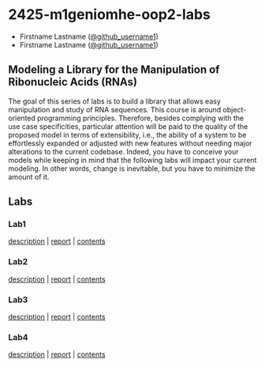 # 2425-m1geniomhe-oop2-labs

* Firstname Lastname ([@github_username1](https://github.com/github_username1))
* Firstname Lastname ([@github_username1](https://github.com/github_username2))

## Modeling a Library for the Manipulation of Ribonucleic Acids (RNAs)
The goal of this series of labs is to build a library that allows easy manipulation and study of RNA sequences.
This course is around object-oriented programming principles. Therefore, besides complying with the use case specificities, particular attention will be paid to the quality of the proposed model in terms of extensibility, i.e., the ability of a system to be effortlessly expanded or adjusted with new features without needing major alterations to the current codebase. Indeed, you have to conceive your models while keeping in mind that the following labs will impact your current modeling. In other words, change is inevitable, but you have to minimize the amount of it.

## Labs
### Lab1
[description](lab1/lab1.pdf) | [report](lab1/README.md) | [contents](lab1/)

### Lab2
[description](lab1/lab2.pdf) | [report](lab2/README.md) | [contents](lab2/)

### Lab3
[description](lab1/lab3.pdf) | [report](lab3/README.md) | [contents](lab3/)

### Lab4
[description](lab1/lab4.pdf) | [report](lab4/README.md) | [contents](lab4/)
